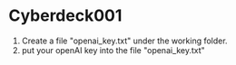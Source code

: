 # Cyberdeck001

1. Create a file "openai_key.txt" under the working folder.  
2. put your openAI key into the file "openai_key.txt"  

